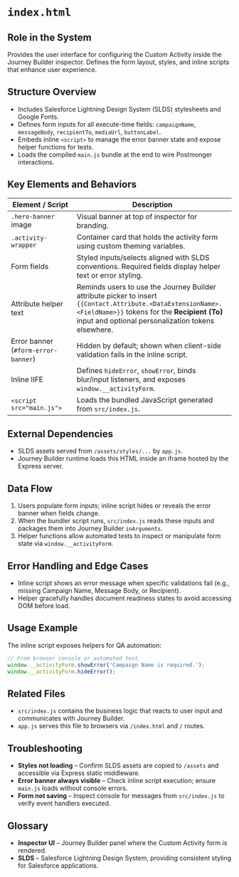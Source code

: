 # `index.html`

## Role in the System
Provides the user interface for configuring the Custom Activity inside the Journey Builder inspector. Defines the form layout, styles, and inline scripts that enhance user experience.

## Structure Overview

* Includes Salesforce Lightning Design System (SLDS) stylesheets and Google Fonts.
* Defines form inputs for all execute-time fields: `campaignName`, `messageBody`, `recipientTo`, `mediaUrl`, `buttonLabel`.
* Embeds inline `<script>` to manage the error banner state and expose helper functions for tests.
* Loads the compiled `main.js` bundle at the end to wire Postmonger interactions.

## Key Elements and Behaviors

| Element / Script | Description |
| --- | --- |
| `.hero-banner` image | Visual banner at top of inspector for branding. |
| `.activity-wrapper` | Container card that holds the activity form using custom theming variables. |
| Form fields | Styled inputs/selects aligned with SLDS conventions. Required fields display helper text or error styling. |
| Attribute helper text | Reminds users to use the Journey Builder attribute picker to insert `{{Contact.Attribute.<DataExtensionName>.<FieldName>}}` tokens for the **Recipient (To)** input and optional personalization tokens elsewhere. |
| Error banner (`#form-error-banner`) | Hidden by default; shown when client-side validation fails in the inline script. |
| Inline IIFE | Defines `hideError`, `showError`, binds blur/input listeners, and exposes `window.__activityForm`. |
| `<script src="main.js">` | Loads the bundled JavaScript generated from `src/index.js`. |

## External Dependencies

* SLDS assets served from `/assets/styles/...` by `app.js`.
* Journey Builder runtime loads this HTML inside an iframe hosted by the Express server.

## Data Flow

1. Users populate form inputs; inline script hides or reveals the error banner when fields change.
2. When the bundler script runs, `src/index.js` reads these inputs and packages them into Journey Builder `inArguments`.
3. Helper functions allow automated tests to inspect or manipulate form state via `window.__activityForm`.

## Error Handling and Edge Cases

* Inline script shows an error message when specific validations fail (e.g., missing Campaign Name, Message Body, or Recipient). 
* Helper gracefully handles document readiness states to avoid accessing DOM before load.

## Usage Example

The inline script exposes helpers for QA automation:

```js
// From browser console or automated test
window.__activityForm.showError('Campaign Name is required.');
window.__activityForm.hideError();
```

## Related Files

* `src/index.js` contains the business logic that reacts to user input and communicates with Journey Builder.
* `app.js` serves this file to browsers via `/index.html` and `/` routes.

## Troubleshooting

* **Styles not loading** – Confirm SLDS assets are copied to `/assets` and accessible via Express static middleware.
* **Error banner always visible** – Check inline script execution; ensure `main.js` loads without console errors.
* **Form not saving** – Inspect console for messages from `src/index.js` to verify event handlers executed.

## Glossary

* **Inspector UI** – Journey Builder panel where the Custom Activity form is rendered.
* **SLDS** – Salesforce Lightning Design System, providing consistent styling for Salesforce applications.
